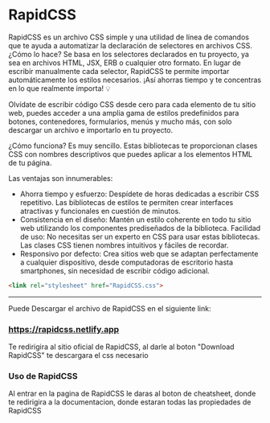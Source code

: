 # RapidCSS

RapidCSS es un archivo CSS simple y una utilidad de línea de comandos que te ayuda a automatizar la declaración de selectores en archivos CSS. ¿Cómo lo hace? Se basa en los selectores declarados en tu proyecto, ya sea en archivos HTML, JSX, ERB o cualquier otro formato. En lugar de escribir manualmente cada selector, RapidCSS te permite importar automáticamente los estilos necesarios. ¡Así ahorras tiempo y te concentras en lo que realmente importa! 💡

Olvídate de escribir código CSS desde cero para cada elemento de tu sitio web, puedes acceder a una amplia gama de estilos predefinidos para botones, contenedores, formularios, menús y mucho más, con solo descargar un archivo e importarlo en tu proyecto.

¿Cómo funciona? Es muy sencillo. Estas bibliotecas te proporcionan clases CSS con nombres descriptivos que puedes aplicar a los elementos HTML de tu página. 

Las ventajas son innumerables:

- Ahorra tiempo y esfuerzo: Despídete de horas dedicadas a escribir CSS repetitivo. Las bibliotecas de estilos te permiten crear interfaces atractivas y funcionales en cuestión de minutos.
 - Consistencia en el diseño: Mantén un estilo coherente en todo tu sitio web utilizando los componentes prediseñados de la biblioteca.
Facilidad de uso: No necesitas ser un experto en CSS para usar estas bibliotecas. Las clases CSS tienen nombres intuitivos y fáciles de recordar.
 - Responsivo por defecto: Crea sitios web que se adaptan perfectamente a cualquier dispositivo, desde computadoras de escritorio hasta smartphones, sin necesidad de escribir código adicional.

```html
<link rel="stylesheet" href="RapidCSS.css">
```
---  
Puede Descargar el archivo de RapidCSS en el siguiente link:  
  
### https://rapidcss.netlify.app
  
Te redirigira al sitio oficial de RapidCSS, al darle al boton "Download RapidCSS" te descargara el css necesario  

### Uso de RapidCSS
Al entrar en la pagina de RapidCSS le daras al boton de cheatsheet, donde te redirigira a la documentacion, donde estaran todas las propiedades de RapidCSS
